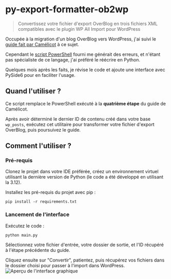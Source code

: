 # py-export-formatter-ob2wp

> Convertissez votre fichier d'export OverBlog en trois fichiers XML compatibles avec le plugin WP All Import pour WordPress

Occupée à la migration d'un blog OverBlog vers WordPress, j'ai suivi le [guide fait par Camélicot](https://cooklicot.fr/blog/migrer-depuis-overblog-vers-wordpress/) à ce sujet.

Cependant le [script PowerShell](https://github.com/jibap/Overblog2Wordpress) fourni me générait des erreurs, et n'étant pas spécialiste de ce langage, j'ai préféré le réécrire en Python.

Quelques mois après les faits, je révise le code et ajoute une interface avec PySide6 pour en faciliter l'usage.

## Quand l'utiliser ?

Ce script remplace le PowerShell exécuté à la **quatrième étape** du guide de Camélicot.

Après avoir déterminé le dernier ID de contenu créé dans votre base `wp_posts`, exécutez cet utilitaire pour transformer votre fichier d'export OverBlog, puis poursuivez le guide.

## Comment l'utiliser ?
### Pré-requis

Clonez le projet dans votre IDE préférée, créez un environnement virtuel utilisant la dernière version de Python (le code a été développé en utilisant la 3.12).

Installez les pré-requis du projet avec pip :

`pip install -r requirements.txt`

### Lancement de l'interface

Exécutez le code :

`python main.py`

Sélectionnez votre fichier d'entrée, votre dossier de sortie, et l'ID récupéré à l'étape précédente du guide.

Cliquez ensuite sur "Convertir", patientez, puis récupérez vos fichiers dans le dossier choisi pour passer à l'import dans WordPress.
![Aperçu de l'interface graphique](https://github.com/user-attachments/assets/045361e6-9740-4b32-b7e6-c8f379ef2e6f)
